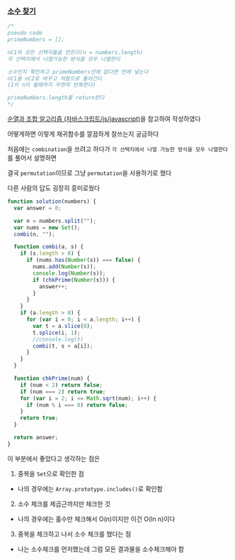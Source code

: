 ### [소수 찾기](https://programmers.co.kr/learn/courses/30/lessons/42839)

```js
/*
pseudo code
primeNumbers = [];

nC1의 모든 선택지들을 만든다(n = numbers.length)
각 선택지에서 나열가능한 방식을 모두 나열한다

소수인지 확인하고 primeNumbers안에 없다면 안에 넣는다
nC1을 nC2로 바꾸고 처음으로 돌아간다
(1이 n이 될때까지 무한히 반복한다)

primeNumbers.length를 return한다
*/
```

[순열과 조합 알고리즘 (자바스크립트/js/javascript)](https://nyang-in.tistory.com/212)을 참고하여 작성하였다

어떻게하면 이렇게 재귀함수를 깔끔하게 잘쓰는지 궁금하다

처음에는 `combination`을 쓰려고 하다가 `각 선택지에서 나열 가능한 방식을 모두 나열한다`를 풀어서 설명하면

결국 `permutation`이므로 그냥 `permutation`을 사용하기로 했다

다른 사람의 답도 굉장히 흥미로웠다

```js
function solution(numbers) {
  var answer = 0;

  var n = numbers.split("");
  var nums = new Set();
  combi(n, "");

  function combi(a, s) {
    if (s.length > 0) {
      if (nums.has(Number(s)) === false) {
        nums.add(Number(s));
        console.log(Number(s));
        if (chkPrime(Number(s))) {
          answer++;
        }
      }
    }
    if (a.length > 0) {
      for (var i = 0; i < a.length; i++) {
        var t = a.slice(0);
        t.splice(i, 1);
        //console.log(t)
        combi(t, s + a[i]);
      }
    }
  }

  function chkPrime(num) {
    if (num < 2) return false;
    if (num === 2) return true;
    for (var i = 2; i <= Math.sqrt(num); i++) {
      if (num % i === 0) return false;
    }
    return true;
  }

  return answer;
}
```

이 부분에서 좋았다고 생각하는 점은

1. 중복을 `Set`으로 확인한 점
- 나의 경우에는 `Array.prototype.includes()`로 확인함

2. 소수 체크를 제곱근까지만 체크한 것
- 나의 경우에는 홀수만 체크해서 O(n)이지만 이건 O(ln n)이다

3. 중복을 체크하고 나서 소수 체크를 했다는 점
- 나는 소수체크를 먼저했는데 그럼 모든 결과물을 소수체크해야 함